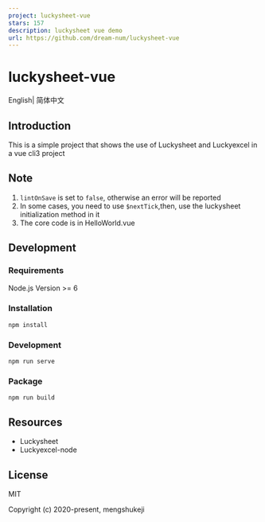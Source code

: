 ```yaml
---
project: luckysheet-vue
stars: 157
description: luckysheet vue demo
url: https://github.com/dream-num/luckysheet-vue
---
```


luckysheet-vue
==============

English| 简体中文

Introduction
------------

This is a simple project that shows the use of Luckysheet and Luckyexcel in a vue cli3 project

Note
----

1.  `lintOnSave` is set to `false`, otherwise an error will be reported
2.  In some cases, you need to use `$nextTick`,then, use the luckysheet initialization method in it
3.  The core code is in HelloWorld.vue

Development
-----------

### Requirements

Node.js Version >= 6

### Installation

```
npm install
```

### Development

```
npm run serve
```

### Package

```
npm run build
```

Resources
---------

-   Luckysheet
-   Luckyexcel-node

License
-------

MIT

Copyright (c) 2020-present, mengshukeji
